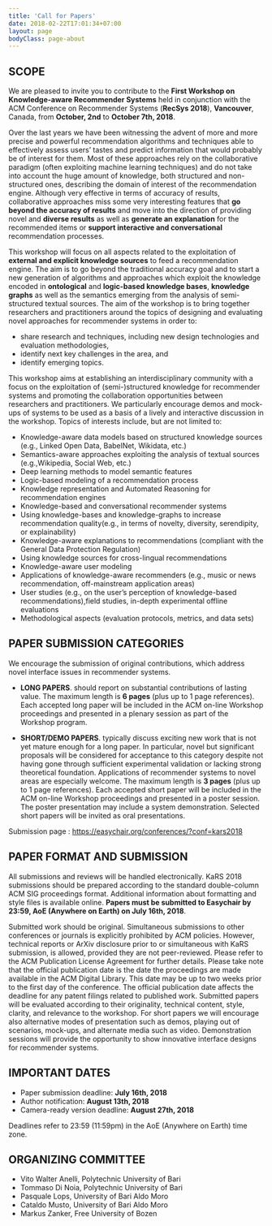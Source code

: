 ```yaml
---
title: 'Call for Papers'
date: 2018-02-22T17:01:34+07:00
layout: page
bodyClass: page-about
---
```


## SCOPE
We are pleased to invite you to contribute to the **First Workshop on Knowledge-aware Recommender Systems** held in conjunction with the ACM Conference on Recommender Systems (**RecSys 2018**), **Vancouver**, Canada, from **October, 2nd** to **October 7th, 2018**.

Over the last years we have been witnessing the advent of more and more precise and powerful recommendation algorithms and techniques able to effectively assess users’ tastes and predict information that would probably be of interest for them.
Most of these approaches rely on the collaborative paradigm (often exploiting machine learning techniques) and do not take into account the huge amount of knowledge, both structured and non-structured ones, describing the domain of interest of the recommendation engine.
Although very effective in terms of accuracy of results, collaborative approaches miss some very interesting features that **go beyond the accuracy of results** and move into the direction of providing novel and **diverse results** as well as **generate an explanation** for the recommended items or **support interactive and conversational** recommendation processes.

This workshop will focus on all aspects related to the exploitation of **external and explicit knowledge sources** to feed a recommendation engine. The aim is to go beyond the traditional accuracy goal and to start a new generation of algorithms and approaches which exploit the knowledge encoded in **ontological** and **logic-based knowledge bases**, **knowledge graphs** as well as the semantics emerging from the analysis of semi-structured textual sources. The aim of the workshop is to bring together researchers and practitioners around the topics of designing and evaluating novel approaches for recommender systems in order to:
- share research and techniques, including new design technologies and evaluation methodologies,
- identify next key challenges in the area, and
- identify emerging topics.

This workshop aims at establishing an interdisciplinary community with a focus on the exploitation of (semi-)structured knowledge for recommender systems and promoting the collaboration opportunities between researchers and practitioners. We particularly encourage demos and mock-ups of systems to be used as a basis of a lively and interactive discussion in the workshop.
Topics of interests include, but are not limited to:
* Knowledge-aware data models based on structured knowledge sources (e.g., Linked Open Data, BabelNet, Wikidata, etc.)
* Semantics-aware approaches exploiting the analysis of textual sources (e.g.,Wikipedia, Social Web, etc.)
* Deep learning methods to model semantic features
* Logic-based modeling of a recommendation process
* Knowledge representation and Automated Reasoning for recommendation engines
* Knowledge-based and conversational recommender systems
* Using knowledge-bases and knowledge-graphs to increase recommendation quality(e.g., in terms of novelty, diversity, serendipity, or explainability)
* Knowledge-aware explanations to recommendations (compliant with the General Data Protection Regulation)
* Using knowledge sources for cross-lingual recommendations
* Knowledge-aware user modeling
* Applications of knowledge-aware recommenders (e.g., music or news recommendation, off-mainstream application areas)
* User studies (e.g., on the user’s perception of knowledge-based recommendations),field studies, in-depth experimental offline evaluations
* Methodological aspects (evaluation protocols, metrics, and data sets)

## PAPER SUBMISSION CATEGORIES
We encourage the submission of original contributions, which address novel interface issues in recommender systems.

* **LONG PAPERS**. should report on substantial contributions of lasting value. The maximum length is **6 pages** (plus up to 1 page references). Each accepted long paper will be included in the ACM on-line Workshop proceedings and presented in a plenary session as part of the Workshop program.

* **SHORT/DEMO PAPERS**. typically discuss exciting new work that is not yet mature enough for a long paper. In particular, novel but significant proposals will be considered for acceptance to this category despite not having gone through sufficient experimental validation or lacking strong theoretical foundation. Applications of recommender systems to novel areas are especially welcome. The maximum length is **3 pages** (plus up to 1 page references). Each accepted short paper will be included in the ACM on-line Workshop proceedings and presented in a poster session. The poster presentation may include a system demonstration. Selected short papers will be invited as oral presentations.

Submission page : https://easychair.org/conferences/?conf=kars2018

## PAPER FORMAT AND SUBMISSION
All submissions and reviews will be handled electronically. KaRS 2018 submissions should be prepared according to the standard double-column ACM SIG proceedings format. Additional information about formatting and style files is available online. **Papers must be submitted to Easychair by 23:59, AoE (Anywhere on Earth) on July 16th, 2018**.

Submitted work should be original. Simultaneous submissions to other conferences or journals is explicitly prohibited by ACM policies. However, technical reports or ArXiv disclosure prior to or simultaneous with KaRS submission, is allowed, provided they are not peer-reviewed. Please refer to the ACM Publication License Agreement for further details.
Please take note that the official publication date is the date the proceedings are made available in the ACM Digital Library. This date may be up to two weeks prior to the first day of the conference. The official publication date affects the deadline for any patent filings related to published work.
Submitted papers will be evaluated according to their originality, technical content, style, clarity, and relevance to the workshop. For short papers we will encourage also alternative modes of presentation such as demos, playing out of scenarios, mock-ups, and alternate media such as video.
Demonstration sessions will provide the opportunity to show innovative interface designs for recommender systems.

## IMPORTANT DATES
* Paper submission deadline: **July 16th, 2018**
* Author notification: **August 13th, 2018**
* Camera-ready version deadline: **August 27th, 2018**

Deadlines refer to 23:59 (11:59pm) in the AoE (Anywhere on Earth) time zone.

## ORGANIZING COMMITTEE
* Vito Walter Anelli, Polytechnic University of Bari
* Tommaso Di Noia, Polytechnic University of Bari
* Pasquale Lops, University of Bari Aldo Moro
* Cataldo Musto, University of Bari Aldo Moro
* Markus Zanker, Free University of Bozen
